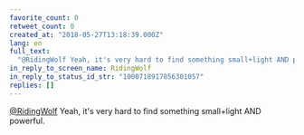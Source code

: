```yaml
---
favorite_count: 0
retweet_count: 0
created_at: "2018-05-27T13:18:39.000Z"
lang: en
full_text:
  "@RidingWolf Yeah, it's very hard to find something small+light AND powerful."
in_reply_to_screen_name: RidingWolf
in_reply_to_status_id_str: "1000718917856301057"
replies: []
---
```


[@RidingWolf](https://twitter.com/RidingWolf) Yeah, it's very hard to find
something small+light AND powerful.
